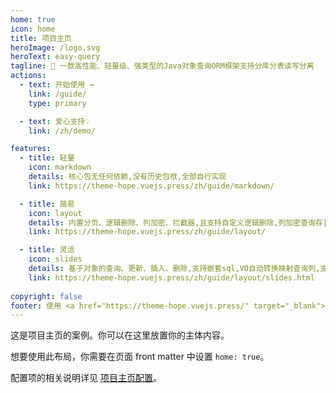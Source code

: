 ```yaml
---
home: true
icon: home
title: 项目主页
heroImage: /logo.svg
heroText: easy-query
tagline: 🚀 一款高性能、轻量级、强类型的Java对象查询ORM框架支持分库分表读写分离
actions:
  - text: 开始使用 →
    link: /guide/
    type: primary

  - text: 爱心支持💡
    link: /zh/demo/

features:
  - title: 轻量
    icon: markdown
    details: 核心包无任何依赖,没有历史包袱,全部自行实现
    link: https://theme-hope.vuejs.press/zh/guide/markdown/

  - title: 简易
    icon: layout
    details: 内置分页、逻辑删除、列加密、拦截器,且支持自定义逻辑删除,列加密查询存|储|更新,个性化拦截器
    link: https://theme-hope.vuejs.press/zh/guide/layout/

  - title: 灵活
    icon: slides
    details: 基于对象的查询、更新、插入、删除,支持嵌套sql,VO自动转换映射查询列,支持运行时改变表名
    link: https://theme-hope.vuejs.press/zh/guide/layout/slides.html
    
copyright: false
footer: 使用 <a href="https://theme-hope.vuejs.press/" target="_blank">VuePress Theme Hope</a> 主题 | MIT 协议, 版权所有 © 2019-present Mr.Hope
---
```


这是项目主页的案例。你可以在这里放置你的主体内容。

想要使用此布局，你需要在页面 front matter 中设置 `home: true`。

配置项的相关说明详见 [项目主页配置](https://theme-hope.vuejs.press/zh/guide/layout/home/)。

<!-- yarn run "docs:dev" -->